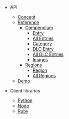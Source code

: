* API

    * [Concept](?id=concept)
    * [Reference](?id=api-reference)
        * [Compendium](?id=compendium)
            * [Entry](?id=compendiumentry)
            * [All Entries](?id=compendiumall)
            * [Category](?id=compendiumcategory)
            * [DLC Entry](?id=compendiummaster_modeentry)
            * [All DLC Entries](?id=compendiummaster_modeall)
            * [Images](?id=images)
        * [Regions](?id=regions)
            * [Region](?id=regions-1)
            * [All Regions](?id=regionsall)
    * [Demo](?id=demo)

* Client libraries

    * [Python](client-libraries/python?id=pyrule-compendium)
    * [Node](client-libraries/node?id=node-wrapper)
    * [Ruby](client-libraries/ruby?id=ruby-wrapper)